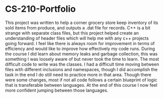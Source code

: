 # CS-210-Portfolio

This project was written to help a corner grocery store keep inventory of its sold items from produce, and outputs a .dat file for records. C++ is a bit strange with separate class files, but this project helped create an understanding of header files which will help me with any c++ projects going forward. I feel like there is always room for improvement in terms of efficiency and would like to improve how effectively my code runs. During the course I did learn about memory leaks and garbage collection, this was something I was loosely aware of but never took the time to learn. The most difficult code to write was the classes. I had a difficult time moving between files with different inclusions and namespaces, though I did accomplish the task in the end I do still need to practice more in that area. Though there were some changes, most if not all code follows a certain blueprint of logic that is transferable between languages. At the end of this course I now feel more confident jumping between those languages.
